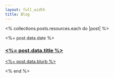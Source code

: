 ```yaml
---
layout: full_width
title: Blog
---
```


<% collections.posts.resources.each do |post| %>
  <div class="mt-16 space-y-20 lg:mt-20 lg:space-y-20">
    <article class="mb-16 relative flex flex-col gap-32 lg:flex-row">
      <div class="relative lg:aspect-square lg:w-80 lg:shrink-0">
        <img src="<%= relative_url post.data.image_url%>" alt="" class="absolute inset-0 h-full w-full rounded-2xl object-cover">
      </div>
      <div class="w-full">
        <div class="flex items-center gap-x-4 text-sm">
          <time datetime="2020-03-16" class="text-gray-500"><%= post.data.date %></time>
        </div>
        <div class="group relative max-w-full">
          <a href="<%= relative_url post.relative_url %>">
            <h3 class="mt-3 text-3xl text-zinc-600 tracking-tight font-semibold leading-10 dark:text-gray-400">
              <span class="absolute inset-0"></span>
              <%= post.data.title %>
            </h3>
            <p class="mt-4 text-gray-600 max-w-xl">
              <%= post.data.blurb %>
            </p>
           </a>
        </div>
      </div>
    </article>
  </div>
<% end %>
